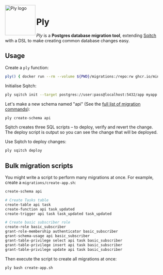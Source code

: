 <img align="left" alt="Ply logo" height="100" src="https://github.com/minibasehq/ply/blob/main/.images/logo.png?raw=true" />

# Ply

_Ply_ is a **Postgres database migration tool**, extending
[Sqitch](https://sqitch.org/) with a DSL to make creating common database
changes easy.

## Usage

Create a `ply` function:

```sh
ply() { docker run --rm --volume ${PWD}/migrations:/repo:rw ghcr.io/minibasehq/ply bash -c "$*" }
```

Initialise Sqitch:

```sh
ply sqitch init --target postgres://user:pass@localhost:5432/app myapp
```

Let's make a new schema named "api" (See the [full list of migration
commands](wiki)):

```sh
ply create-schema api
```

Sqitch creates three SQL scripts – to deploy, verify and revert the change. The
deploy script is output so you can see the change that will be deployed.

Use Sqitch to deploy changes:

```sh
ply sqitch deploy
```

## Bulk migration scripts

You might write a script to perform many migrations at once. For example,
create a `migrations/create-app.sh`:

```sh
create-schema api

# Create Tasks table
create-table api task
create-function api task_updated
create-trigger api task task_updated task_updated

# Create basic subscriber role
create-role basic_subscriber
grant-role-membership authenticator basic_subscriber
grant-schema-usage api basic_subscriber
grant-table-privilege select api task basic_subscriber
grant-table-privilege insert api task basic_subscriber
grant-table-privilege update api task basic_subscriber
```

Then execute the script to create all migrations at once:

```sh
ply bash create-app.sh
```
